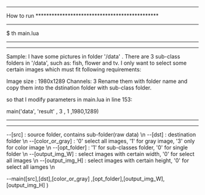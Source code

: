********************************************************************************************

How to run **********************************************

********************************************************************************************
$ th main.lua 




********************************************************************************************
********************************************************************************************

Sample:
I have some pictures in folder '/data' .
There are 3 sub-class folders in '/data', such as: fish, flower and tv.
I only want to select some certain images which must fit following requirements:

Image size :	1980x1289 
Channels: 	3
Rename them with folder name and copy them into the dstination folder with sub-class folder.

so that I modify parameters in main.lua in line 153:

  main('data',  'result' ,        3             , 1           ,1980,1289)

********************************************************************************************
********************************************************************************************
--[src] : 		source folder, contains sub-folder(raw data) \n
--[dst] : 		destination folder  \n
--[color_or_gray] : 	'0' select all images, '1' for gray image,    '3' only for color image  \n
--[opt_folder]    : 	'1' for sub-classes folder, '0' for single folder  \n
--[output_img_W] :      select images with certain width, '0' for select all images  \n
--[output_img_H] :	select images with certain height,  '0' for select all iamges  \n

--main([src],[dst],[color_or_gray] ,[opt_folder],[output_img_W],[output_img_H] )

